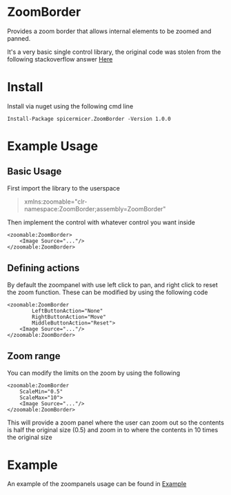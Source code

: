 # ZoomBorder
Provides a zoom border that allows internal elements to be zoomed and panned. 

It's a very basic single control library, the original code was stolen from the following stackoverflow answer [Here](https://stackoverflow.com/a/6782715)


# Install
Install via nuget using the following cmd line

` Install-Package spicermicer.ZoomBorder -Version 1.0.0 `

# Example Usage

## Basic Usage

First import the library to the userspace

>   xmlns:zoomable="clr-namespace:ZoomBorder;assembly=ZoomBorder"


Then implement the control with whatever control you want inside
> 
    <zoomable:ZoomBorder>
        <Image Source="..."/>
    </zoomable:ZoomBorder>


## Defining actions

By default the zoompanel with use left click to pan, and right click to reset the zoom function. These can be modified by using the following code
>
    <zoomable:ZoomBorder            
            LeftButtonAction="None"
            RightButtonAction="Move"
            MiddleButtonAction="Reset">    
        <Image Source="..."/>
    </zoomable:ZoomBorder>

## Zoom range

You can modify the limits on the zoom by using the following
> 
    <zoomable:ZoomBorder
        ScaleMin="0.5"
        ScaleMax="10">
        <Image Source="..."/>
    </zoomable:ZoomBorder>

This will provide a zoom panel where the user can zoom out so the contents is half the original size (0.5) and zoom in to where the contents in 10 times the original size

# Example
An example of the zoompanels usage can be found in [Example](Example)
